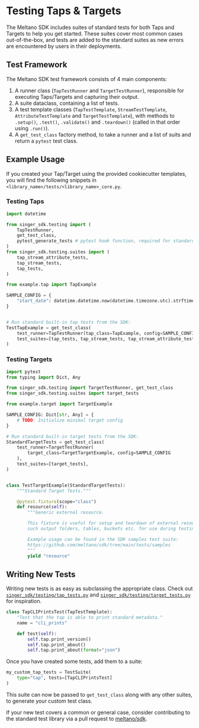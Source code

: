 # Testing Taps & Targets

The Meltano SDK includes suites of standard tests for both Taps and Targets to help you get started.
These suites cover most common cases out-of-the-box, and tests are added to the standard suites as new errors are encountered by users in their deployments.

## Test Framework

The Meltano SDK test framework consists of 4 main components:

1. A runner class (`TapTestRunner` and `TargetTestRunner`), responsible for executing Taps/Targets and capturing their output.
1. A suite dataclass, containing a list of tests.
1. A test template classes (`TapTestTemplate`, `StreamTestTemplate`, `AttributeTestTemplate` and `TargetTestTemplate`), with methods to `.setup()`, `.test()`, `.validate()` and `.teardown()` (called in that order using `.run()`).
1. A `get_test_class` factory method, to take a runner and a list of suits and return a `pytest` test class.

## Example Usage

If you created your Tap/Target using the provided cookiecutter templates, you will find the following snippets in `<library_name>/tests/<library_name>_core.py`.

### Testing Taps

```python
import datetime

from singer_sdk.testing import (
    TapTestRunner,
    get_test_class,
    pytest_generate_tests # pytest hook function, required for standard tests
)
from singer_sdk.testing.suites import (
    tap_stream_attribute_tests,
    tap_stream_tests,
    tap_tests,
)

from example.tap import TapExample

SAMPLE_CONFIG = {
    "start_date": datetime.datetime.now(datetime.timezone.utc).strftime("%Y-%m-%d")
}


# Run standard built-in tap tests from the SDK:
TestTapExample = get_test_class(
    test_runner=TapTestRunner(tap_class=TapExample, config=SAMPLE_CONFIG),
    test_suites=[tap_tests, tap_stream_tests, tap_stream_attribute_tests],
)
```

### Testing Targets

```python
import pytest
from typing import Dict, Any

from singer_sdk.testing import TargetTestRunner, get_test_class
from singer_sdk.testing.suites import target_tests

from example.target import TargetExample

SAMPLE_CONFIG: Dict[str, Any] = {
    # TODO: Initialize minimal target config
}

# Run standard built-in target tests from the SDK:
StandardTargetTests = get_test_class(
    test_runner=TargetTestRunner(
        target_class=TargetTargetExample, config=SAMPLE_CONFIG
    ),
    test_suites=[target_tests],
)


class TestTargetExample(StandardTargetTests):
    """Standard Target Tests."""

    @pytest.fixture(scope="class")
    def resource(self):
        """Generic external resource.

        This fixture is useful for setup and teardown of external resources,
        such output folders, tables, buckets etc. for use during testing.

        Example usage can be found in the SDK samples test suite:
        https://github.com/meltano/sdk/tree/main/tests/samples
        """
        yield "resource"
```

## Writing New Tests

Writing new tests is as easy as subclassing the appropriate class.
Check out [`singer_sdk/testing/tap_tests.py`](https://github.com/meltano/sdk/tree/main/singer_sdk/testing/tap_tests.py) and [`singer_sdk/testing/target_tests.py`](https://github.com/meltano/sdk/tree/main/singer_sdk/testing/target_tests.py) for inspiration.

```python
class TapCLIPrintsTest(TapTestTemplate):
    "Test that the tap is able to print standard metadata."
    name = "cli_prints"

    def test(self):
        self.tap.print_version()
        self.tap.print_about()
        self.tap.print_about(format="json")
```

Once you have created some tests, add them to a suite:

```python
my_custom_tap_tests = TestSuite(
    type="tap", tests=[TapCLIPrintsTest]
)
```

This suite can now be passed to `get_test_class` along with any other suites, to generate your custom test class.

If your new test covers a common or general case, consider contributing to the standard test library via a pull request to [meltano/sdk](https://github.com/meltano/sdk).
